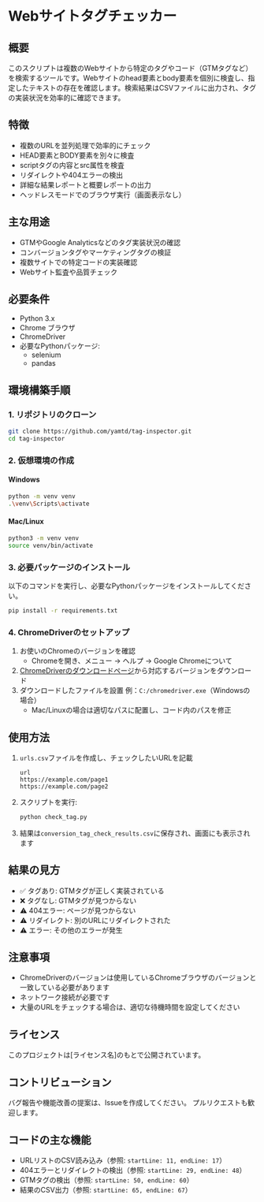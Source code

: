 # Webサイトタグチェッカー

## 概要
このスクリプトは複数のWebサイトから特定のタグやコード（GTMタグなど）を検索するツールです。Webサイトのhead要素とbody要素を個別に検査し、指定したテキストの存在を確認します。検索結果はCSVファイルに出力され、タグの実装状況を効率的に確認できます。

## 特徴
- 複数のURLを並列処理で効率的にチェック
- HEAD要素とBODY要素を別々に検査
- scriptタグの内容とsrc属性を検査
- リダイレクトや404エラーの検出
- 詳細な結果レポートと概要レポートの出力
- ヘッドレスモードでのブラウザ実行（画面表示なし）

## 主な用途
- GTMやGoogle Analyticsなどのタグ実装状況の確認
- コンバージョンタグやマーケティングタグの検証
- 複数サイトでの特定コードの実装確認
- Webサイト監査や品質チェック

## 必要条件
- Python 3.x
- Chrome ブラウザ
- ChromeDriver
- 必要なPythonパッケージ:
  - selenium
  - pandas

## 環境構築手順

### 1. リポジトリのクローン
```bash
git clone https://github.com/yamtd/tag-inspector.git
cd tag-inspector
```

### 2. 仮想環境の作成
#### Windows
```bash
python -m venv venv
.\venv\Scripts\activate
```
#### Mac/Linux
```bash
python3 -m venv venv
source venv/bin/activate
```

### 3. 必要パッケージのインストール
以下のコマンドを実行し、必要なPythonパッケージをインストールしてください。
```bash
pip install -r requirements.txt
```


### 4. ChromeDriverのセットアップ
1. お使いのChromeのバージョンを確認
   - Chromeを開き、メニュー → ヘルプ → Google Chromeについて
2. [ChromeDriverのダウンロードページ](https://chromedriver.chromium.org/downloads)から対応するバージョンをダウンロード
3. ダウンロードしたファイルを設置 例：`C:/chromedriver.exe`（Windowsの場合）
   - Mac/Linuxの場合は適切なパスに配置し、コード内のパスを修正

## 使用方法
1. `urls.csv`ファイルを作成し、チェックしたいURLを記載
   ```csv
   url
   https://example.com/page1
   https://example.com/page2
   ```

2. スクリプトを実行:
   ```bash
   python check_tag.py
   ```

3. 結果は`conversion_tag_check_results.csv`に保存され、画面にも表示されます

## 結果の見方
- ✅ タグあり: GTMタグが正しく実装されている
- ❌ タグなし: GTMタグが見つからない
- ⚠️ 404エラー: ページが見つからない
- ⚠️ リダイレクト: 別のURLにリダイレクトされた
- ⚠️ エラー: その他のエラーが発生

## 注意事項
- ChromeDriverのバージョンは使用しているChromeブラウザのバージョンと一致している必要があります
- ネットワーク接続が必要です
- 大量のURLをチェックする場合は、適切な待機時間を設定してください

## ライセンス
このプロジェクトは[ライセンス名]のもとで公開されています。

## コントリビューション
バグ報告や機能改善の提案は、Issueを作成してください。
プルリクエストも歓迎します。

## コードの主な機能
- URLリストのCSV読み込み（参照: `startLine: 11, endLine: 17`）
- 404エラーとリダイレクトの検出（参照: `startLine: 29, endLine: 48`）
- GTMタグの検出（参照: `startLine: 50, endLine: 60`）
- 結果のCSV出力（参照: `startLine: 65, endLine: 67`）
